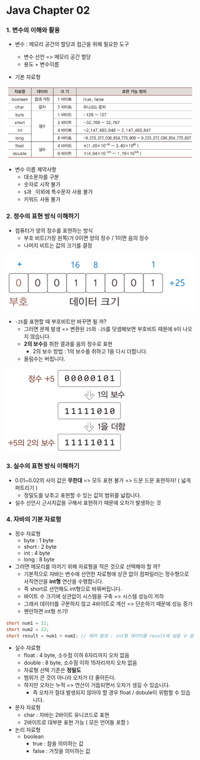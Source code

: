 # Java Chapter 02

### 1. 변수의 이해와 활용

- 변수 : 메모리 공간의 할당과 접근을 위해 필요한 도구
  - 변수 선언 => 메모리 공간 할당
  - 용도 + 변수이름

- 기본 자료형

![](../img/3.png)

- 변수 이름 제약사항
  - 대소문자를 구분
  - 숫자로 시작 불가
  - `$`과 `_`이외에 특수문자 사용 불가
  - 키워드 사용 불가



### 2. 정수의 표현 방식 이해하기

- 컴퓨터가 양의 정수를 표현하는 방식
  - 부호 비트(가장 왼쪽)가 0이면 양의 정수 / 1이면 음의 정수
  - 나머지 비트는 값의 크기를 결정

![](../img/4.png)

- `-25`를 표현할 때 부호비트만 바꾸면 될 까?
  - 그러면 문제 발생 => 변환된 `25`와 `-25`를 덧셈해보면 부호비트 때문에 `0`이 나오지 않습니다.
  - **2의 보수**를 취한 결과를 음의 정수로 표현
    - 2의 보수 방법 : 1의 보수를 취하고 1을 다시 더합니다.
  - 올림수는 버립니다.

![](../img/5.png)



### 3. 실수의 표현 방식 이해하기

- 0.01~0.02의 사이 값은 **무한대** => 모두 표현 불가 => 드문 드문 표현하자! ( 넓게 퍼트리기 )
  - 정밀도를 낮추고 표현할 수 있는 값의 범위를 넓힙니다.
- 실수 선언시 근사치값을 구해서 표현하기 때문에 오차가 발생하는 것



### 4. 자바의 기본 자료형

- 정수 자료형
  - byte : 1 byte
  - short : 2 byte
  - int : 4 byte
  - long : 8 byte
- 그러면 메모리를 아끼기 위해 자료형을 적은 것으로 선택해야 할 까?
  - 기본적으로 자바는 변수에 선언한 자료형에 상관 없이 컴파일러는 정수형으로 사칙연산을 **int형** 연산을 수행합니다.
  - 즉 short로 선언해도 int형으로 바꿔버립니다.
  - 바이트 수 크기에 상관없이 시스템을 구축 => 시스템 성능이 저하
  - 그래서 데이터를 구분하지 않고 4바이트로 계산 => 단순하기 때문에 성능 증가
  - 왠만하면 int형 쓰기!

```java
short num1 = 11;
short num2 = 22;
short result = num1 + num2; // 에러 발생 : int형 데이터를 result에 넣을 수 없다!
```

- 실수 자료형
  - float : 4 byte, 소수점 이하 6자리까지 오차 없음
  - double : 8 byte, 소수점 이하 15자리까지 오차 없음
  - 자료형 선택 기준은 **정밀도**
  - 범위가 큰 것이 아니라 오차가 더 줄어든다.
  - 하지만 오차는 누적 => 연산이 거듭되면서 오차가 생길 수 있습니다.
    - 즉 오차가 절대 발생되지 않아야 할 경우 float / dobule이 위험할 수 있습니다.
- 문자 자료형
  - char : 자바는 2바이트 유니코드로 표현
  - 2바이트로 대부분 표현 가능 ( 모든 언어들 포함 )
- 논리 자료형
  - boolean
    - true : 참을 의미하는 값
    - false : 거짓을 의미하는 값
